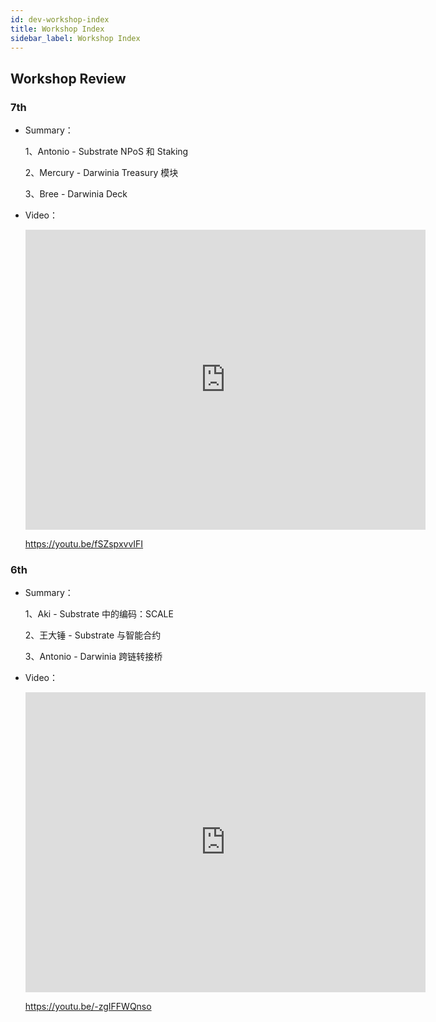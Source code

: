 ```yaml
---
id: dev-workshop-index
title: Workshop Index
sidebar_label: Workshop Index
---
```


## Workshop Review

### 7th

- Summary：

  1、Antonio - Substrate NPoS 和 Staking

  2、Mercury - Darwinia Treasury 模块

  3、Bree - Darwinia Deck

- Video：

  <iframe width="640" height="480" src="https://www.youtube.com/embed/fSZspxvvIFI" frameborder="0" allow="accelerometer; autoplay; encrypted-media; gyroscope; picture-in-picture" allowfullscreen></iframe>

  https://youtu.be/fSZspxvvIFI

### 6th

- Summary：

  1、Aki - Substrate 中的编码：SCALE

  2、王大锤 - Substrate 与智能合约

  3、Antonio - Darwinia 跨链转接桥

- Video：

  <iframe width="640" height="480" src="https://www.youtube.com/embed/-zgIFFWQnso" frameborder="0" allow="accelerometer; autoplay; encrypted-media; gyroscope; picture-in-picture" allowfullscreen></iframe>
  
  https://youtu.be/-zgIFFWQnso


